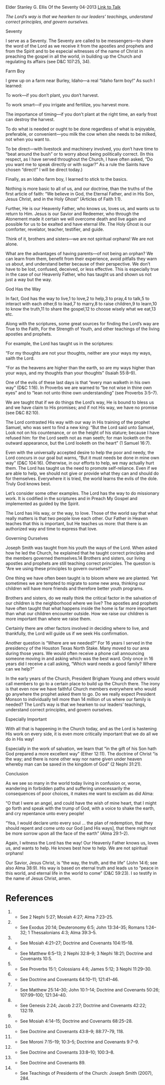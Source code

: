 Elder Stanley G. Ellis
Of the Seventy
04-2013
[Link to Talk](https://www.churchofjesuschrist.org/study/general-conference/2013/04/the-lords-way?lang=eng)

_The Lord’s way is that we hearken to our leaders’ teachings, understand correct principles, and govern ourselves._

Seventy



I serve as a Seventy. The Seventy are called to be messengers—to share the word of the Lord as we receive it from the apostles and prophets and from the Spirit and to be especial witnesses of the name of Christ in preaching the gospel in all the world, in building up the Church and regulating its affairs (see D&C 107:25, 34).







Farm Boy



I grew up on a farm near Burley, Idaho—a real “Idaho farm boy!” As such I learned:





To work—if you don’t plant, you don’t harvest.





To work smart—if you irrigate and fertilize, you harvest more.





The importance of timing—if you don’t plant at the right time, an early frost can destroy the harvest.





To do what is needed or ought to be done regardless of what is enjoyable, preferable, or convenient—you milk the cow when she needs to be milked, not when you want to.





To be direct—with livestock and machinery involved, you don’t have time to “beat around the bush” or to worry about being politically correct. (In this respect, as I have served throughout the Church, I have often asked, “Do you want me to speak directly or with sugar?” As a rule the Saints have chosen “direct!” I will be direct today.)





Finally, as an Idaho farm boy, I learned to stick to the basics.





Nothing is more basic to all of us, and our doctrine, than the truths of the first article of faith: “We believe in God, the Eternal Father, and in His Son, Jesus Christ, and in the Holy Ghost” (Articles of Faith 1:1).

Further, He is our Heavenly Father, who knows us, loves us, and wants us to return to Him. Jesus is our Savior and Redeemer, who through the Atonement made it certain we will overcome death and live again and possible for us to be exalted and have eternal life. The Holy Ghost is our comforter, revelator, teacher, testifier, and guide.

Think of it, brothers and sisters—we are not spiritual orphans! We are not alone.

What are the advantages of having parents—of not being an orphan? We can learn from them, benefit from their experience, avoid pitfalls they warn us about, and understand better because of their perspective. We don’t have to be lost, confused, deceived, or less effective. This is especially true in the case of our Heavenly Father, who has taught us and shown us not just a way but the way.







God Has the Way



In fact, God has the way to live,1 to love,2 to help,3 to pray,4 to talk,5 to interact with each other,6 to lead,7 to marry,8 to raise children,9 to learn,10 to know the truth,11 to share the gospel,12 to choose wisely what we eat,13 etc.

Along with the scriptures, some great sources for finding the Lord’s way are True to the Faith, For the Strength of Youth, and other teachings of the living apostles and prophets.





For example, the Lord has taught us in the scriptures:

“For my thoughts are not your thoughts, neither are your ways my ways, saith the Lord.

“For as the heavens are higher than the earth, so are my ways higher than your ways, and my thoughts than your thoughts” (Isaiah 55:8–9).





One of the evils of these last days is that “every man walketh in his own way” (D&C 1:16). In Proverbs we are warned to “be not wise in thine own eyes” and to “lean not unto thine own understanding” (see Proverbs 3:5–7).





We are taught that if we do things the Lord’s way, He is bound to bless us and we have claim to His promises; and if not His way, we have no promise (see D&C 82:10).





The Lord contrasted His way with our way in His training of the prophet Samuel, who was sent to find a new king: “But the Lord said unto Samuel, Look not on his countenance, or on the height of his stature; because I have refused him: for the Lord seeth not as man seeth; for man looketh on the outward appearance, but the Lord looketh on the heart” (1 Samuel 16:7).





Even with the universally accepted desire to help the poor and needy, the Lord concurs in our goal but warns, “But it must needs be done in mine own way” (D&C 104:16). Otherwise, in our efforts to help, we may actually hurt them. The Lord has taught us the need to promote self-reliance. Even if we are able to help, we should not give or provide what they can and should do for themselves. Everywhere it is tried, the world learns the evils of the dole. Truly God knows best.





Let’s consider some other examples. The Lord has the way to do missionary work. It is codified in the scriptures and in Preach My Gospel and implemented as guided by the Spirit.

The Lord has His way, or the way, to love. Those of the world say that what really matters is that two people love each other. Our Father in Heaven teaches that this is important, but He teaches us more: that there is an authorized way and time to express that love.







Governing Ourselves



Joseph Smith was taught from his youth the ways of the Lord. When asked how he led the Church, he explained that he taught correct principles and the members governed themselves.14 Brothers and sisters, our living apostles and prophets are still teaching correct principles. The question is “Are we using these principles to govern ourselves?”

One thing we have often been taught is to bloom where we are planted. Yet sometimes we are tempted to migrate to some new area, thinking our children will have more friends and therefore better youth programs.

Brothers and sisters, do we really think the critical factor in the salvation of our children is the neighborhood where we live? The apostles and prophets have often taught that what happens inside the home is far more important than what our children encounter outside. How we raise our children is more important than where we raise them.

Certainly there are other factors involved in deciding where to live, and thankfully, the Lord will guide us if we seek His confirmation.



Another question is “Where are we needed?” For 16 years I served in the presidency of the Houston Texas North Stake. Many moved to our area during those years. We would often receive a phone call announcing someone moving in and asking which was the best ward. Only once in 16 years did I receive a call asking, “Which ward needs a good family? Where can we help?”

In the early years of the Church, President Brigham Young and others would call members to go to a certain place to build up the Church there. The irony is that even now we have faithful Church members everywhere who would go anywhere the prophet asked them to go. Do we really expect President Monson to individually tell more than 14 million of us where our family is needed? The Lord’s way is that we hearken to our leaders’ teachings, understand correct principles, and govern ourselves.







Especially Important



With all that is happening in the Church today, and as the Lord is hastening His work on every side, it is even more critically important that we do all we do in His way!

Especially in the work of salvation, we learn that “in the gift of his Son hath God prepared a more excellent way” (Ether 12:11). The doctrine of Christ “is the way; and there is none other way nor name given under heaven whereby man can be saved in the kingdom of God” (2 Nephi 31:21).







Conclusion



As we see so many in the world today living in confusion or, worse, wandering in forbidden paths and suffering unnecessarily the consequences of poor choices, it makes me want to exclaim as did Alma:

“O that I were an angel, and could have the wish of mine heart, that I might go forth and speak with the trump of God, with a voice to shake the earth, and cry repentance unto every people!

“Yea, I would declare unto every soul … the plan of redemption, that they should repent and come unto our God [and His ways], that there might not be more sorrow upon all the face of the earth” (Alma 29:1–2).

Again, I witness the Lord has the way! Our Heavenly Father knows us, loves us, and wants to help. He knows best how to help. We are not spiritual orphans!

Our Savior, Jesus Christ, is “the way, the truth, and the life” (John 14:6; see also Alma 38:9). His way is based on eternal truth and leads us to “peace in this world, and eternal life in the world to come” (D&C 59:23). I so testify in the name of Jesus Christ, amen.

# References
1. - See 2 Nephi 5:27; Mosiah 4:27; Alma 7:23–25.
2. - See Exodus 20:14; Deuteronomy 6:5; John 13:34–35; Romans 1:24–32; 1 Thessalonians 4:3; Alma 39:3–5.
3. - See Mosiah 4:21–27; Doctrine and Covenants 104:15–18.
4. - See Matthew 6:5–13; 2 Nephi 32:8–9; 3 Nephi 18:21; Doctrine and Covenants 10:5.
5. - See Proverbs 15:1; Colossians 4:6; James 5:12; 3 Nephi 11:29–30.
6. - See Doctrine and Covenants 64:10–11; 121:41–46.
7. - See Matthew 25:14–30; John 10:1–14; Doctrine and Covenants 50:26; 107:99–100; 121:34–40.
8. - See Genesis 2:24; Jacob 2:27; Doctrine and Covenants 42:22; 132:19.
9. - See Mosiah 4:14–15; Doctrine and Covenants 68:25–28.
10. - See Doctrine and Covenants 43:8–9; 88:77–79, 118.
11. - See Moroni 7:15–19; 10:3–5; Doctrine and Covenants 9:7–9.
12. - See Doctrine and Covenants 33:8–10; 100:3–8.
13. - See Doctrine and Covenants 89.
14. - See Teachings of Presidents of the Church: Joseph Smith (2007), 284.